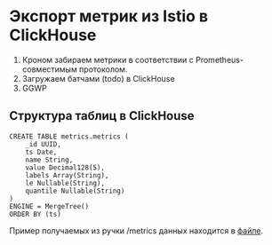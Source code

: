 # Экспорт метрик из Istio в ClickHouse

1. Кроном забираем метрики в соответствии с Prometheus-совместимым протоколом.
2. Загружаем батчами (todo) в ClickHouse
3. GGWP

## Структура таблиц в ClickHouse
```
CREATE TABLE metrics.metrics (
    _id UUID,
    ts Date,
    name String,
    value Decimal128(5),
    labels Array(String),
    le Nullable(String),
    quantile Nullable(String)
)
ENGINE = MergeTree()
ORDER BY (ts)
```

Пример получаемых из ручки /metrics данных находится в [файле](src/main/java/ru/cshse/project/sources/dummy_metrics.txt). 